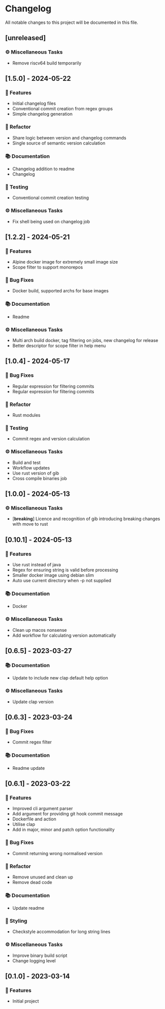 # Changelog

All notable changes to this project will be documented in this file.

## [unreleased]

### ⚙️ Miscellaneous Tasks

- Remove riscv64 build temporarily

## [1.5.0] - 2024-05-22

### 🚀 Features

- Initial changelog files
- Conventional commit creation from regex groups
- Simple changelog generation

### 🚜 Refactor

- Share logic between version and changelog commands
- Single source of semantic version calculation

### 📚 Documentation

- Changelog addition to readme
- Changelog

### 🧪 Testing

- Conventional commit creation testing

### ⚙️ Miscellaneous Tasks

- Fix shell being used on changelog job

## [1.2.2] - 2024-05-21

### 🚀 Features

- Alpine docker image for extremely small image size
- Scope filter to support monorepos

### 🐛 Bug Fixes

- Docker build, supported archs for base images

### 📚 Documentation

- Readme

### ⚙️ Miscellaneous Tasks

- Multi arch build docker, tag filtering on jobs, new changelog for release
- Better descriptor for scope filter in help menu

## [1.0.4] - 2024-05-17

### 🐛 Bug Fixes

- Regular expression for filtering commits
- Regular expression for filtering commits

### 🚜 Refactor

- Rust modules

### 🧪 Testing

- Commit regex and version calculation

### ⚙️ Miscellaneous Tasks

- Build and test
- Workflow updates
- Use rust version of gib
- Cross compile binaries job

## [1.0.0] - 2024-05-13

### ⚙️ Miscellaneous Tasks

- [**breaking**] Licence and recognition of gib introducing breaking changes with move to rust

## [0.10.1] - 2024-05-13

### 🚀 Features

- Use rust instead of java
- Regex for ensuring string is valid before processing
- Smaller docker image using debian slim
- Auto use current directory when -p not supplied

### 📚 Documentation

- Docker

### ⚙️ Miscellaneous Tasks

- Clean up macos nonsense
- Add workflow for calculating version automatically

## [0.6.5] - 2023-03-27

### 📚 Documentation

- Update to include new clap default help option

### ⚙️ Miscellaneous Tasks

- Update clap version

## [0.6.3] - 2023-03-24

### 🐛 Bug Fixes

- Commit regex filter

### 📚 Documentation

- Readme update

## [0.6.1] - 2023-03-22

### 🚀 Features

- Improved cli argument parser
- Add argument for providing git hook commit message
- Dockerfile and action
- Utilise clap
- Add in major, minor and patch option functionality

### 🐛 Bug Fixes

- Commit returning wrong normalised version

### 🚜 Refactor

- Remove unused and clean up
- Remove dead code

### 📚 Documentation

- Update readme

### 🎨 Styling

- Checkstyle accommodation for long string lines

### ⚙️ Miscellaneous Tasks

- Improve binary build script
- Change logging level

## [0.1.0] - 2023-03-14

### 🚀 Features

- Initial project

<!-- generated by git-cliff -->
